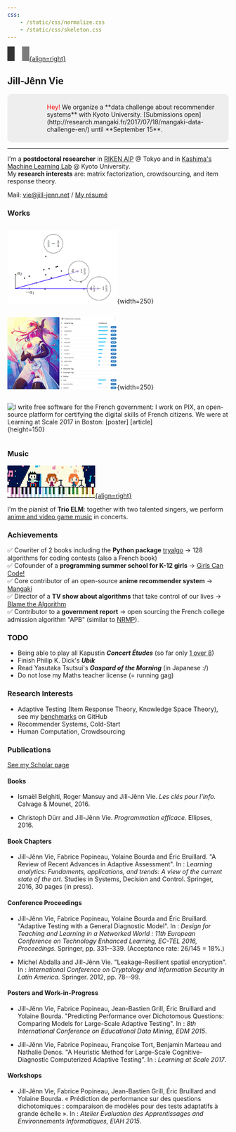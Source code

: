 ```yaml
---
css:
    - /static/css/normalize.css
    - /static/css/skeleton.css
---
```

<style>
figure {
    text-align: center;
    width: 250px;
    margin: 1em 1em;
    flex: auto;
    /* background: #eee;
    border-radius: 5px; */
}
li {
    margin: 0;
}
</style>
<div class="container">

<!-- tufte.css -->
<!-- https://cdn.jsdelivr.net/npm/semantic-ui@2.2.13/dist/semantic.min.css -->
<!-- https://cdnjs.cloudflare.com/ajax/libs/skeleton/2.0.4/skeleton.min.css -->

[![French version](/static/img/french.png){align=right}](http://jill-jenn.net)

## Jill-Jênn Vie

<div style="padding: 1.5em 1.5em 1.5em 90px; background: url('/static/img/kashima-lab.png') #eee 10px 50% no-repeat; border-radius: 10px"><font color="red">Hey!</font> We organize a **data challenge about recommender systems** with Kyoto University.  
[Submissions open](http://research.mangaki.fr/2017/07/18/mangaki-data-challenge-en/) until **September 15**.</div>

---

I'm a **postdoctoral researcher** in [RIKEN AIP](http://www.riken.jp/en/research/labs/aip/) @ Tokyo and in [Kashima's Machine Learning Lab](http://www.ml.ist.i.kyoto-u.ac.jp/en/) @ Kyoto University.  
My **research interests** are: matrix factorization, crowdsourcing, and item response theory.

Mail: vie@jill-jenn.net / [My résumé](http://jill-jenn.net/résumé.pdf)

### Works

<div style="display: flex; flex-flow: row wrap;">

![[Slides](http://jiji.cat/bigdata/IACAT2017_MST_DPP.pdf) and [benchmark code](https://github.com/jilljenn/qna) of my IACAT 2017 presentation in Niigata: **Multistage Testing using Determinantal Point Processes**](/static/img/cat.png){width=250}

![Our publication **Using Posters to Recommend Anime and Mangas in a Cold-Start Scenario** has been accepted to [**MANPU 2017**](http://manpu2017.imlab.jp) in Kyoto, Nov. 10 <small>(collaborative filtering, LASSO, tag prediction, convolutional neural networks)</small>](/static/img/balse.png){width=250}

![I write [free software](https://github.com/sgmap/pix) for the **French government**: I work on [PIX](https://pix.beta.gouv.fr), an open-source platform for certifying the digital skills of French citizens.<br />We were at **Learning at Scale 2017** in Boston: [[poster]](https://github.com/jilljenn/las2017-wip/blob/master/poster-las2017.pdf) [[article]](http://jill-jenn.net/_static/works/a-heuristic-method-for-large-scale-cognitive-diagnostic-computerized-adaptive-testing.pdf)](/static/img/adaptive.png){height=150}

</div>

### Music

[![Trio ELM](/static/img/trioelm.png){align=right}](https://youtube.com/c/trioelm)

I'm the pianist of **Trio ELM**: together with two talented singers, we perform [anime and video game music](https://youtube.com/c/trioelm) in concerts.


### Achievements

✅ Cowriter of 2 books including the **Python package** [tryalgo](https://github.com/jilljenn/tryalgo/) → 128 algorithms for coding contests (also a French book)  
✅ Cofounder of a **programming summer school for K-12 girls** → [Girls Can Code!](https://gcc.prologin.org)  
✅ Core contributor of an open-source **anime recommender system** → [Mangaki](https://github.com/mangaki/mangaki/)  
✅ Director of a **TV show about algorithms** that take control of our lives → [Blame the Algorithm](http://fautealgo.fr)  
✅ Contributor to a **government report** → open sourcing the French college admission algorithm "APB" (similar to [NRMP](https://en.wikipedia.org/wiki/National_Resident_Matching_Program)).

### TODO

- Being able to play all Kapustin ***Concert Études*** (so far only [1 over 8](https://www.youtube.com/watch?v=VykHhf7D6vc))
- Finish Philip K. Dick's ***Ubik***
- Read Yasutaka Tsutsui's ***Gaspard of the Morning*** (in Japanese :/)
- Do not lose my Maths teacher license (= running gag)

### Research Interests

- Adaptive Testing (Item Response Theory, Knowledge Space Theory), see my [benchmarks](https://github.com/jilljenn/qna) on GitHub
- Recommender Systems, Cold-Start
- Human Computation, Crowdsourcing

### Publications

[See my Scholar page](https://scholar.google.com/citations?hl=en&user=7oCGHIMAAAAJ)

#### Books

- Ismaël Belghiti, Roger Mansuy and Jill-Jênn Vie. *Les clés pour l'info.* Calvage & Mounet, 2016.

- Christoph Dürr and Jill-Jênn Vie. *Programmation efficace.* Ellipses, 2016.

#### Book Chapters

- Jill-Jênn Vie, Fabrice Popineau, Yolaine Bourda and Éric Bruillard. "A Review of Recent Advances in Adaptive Assessment". In : *Learning analytics: Fundaments, applications, and trends: A view of the current state of the art*. Studies in Systems, Decision and Control. Springer, 2016, 30 pages (in press).

<!-- ### Journal Articles

- Jill-Jênn Vie, Fabrice Popineau, Yolaine Bourda and Éric Bruillard. "Automated Test Assembly for Handling Learner Cold-Start in Large-Scale Assessments". In : *IJAIED: Learning at Scale: What Works & Lessons Learned*. 2016, 15 pages (submitted). -->

#### Conference Proceedings

- Jill-Jênn Vie, Fabrice Popineau, Yolaine Bourda and Éric Bruillard. "Adaptive Testing with a General Diagnostic Model". In : *Design for Teaching and Learning in a Networked World : 11th European Conference on Technology Enhanced Learning, EC-TEL 2016, Proceedings.* Springer, pp. 331--339. (Acceptance rate: 26/145 = 18%.)

- Michel Abdalla and Jill-Jênn Vie. "Leakage-Resilient spatial encryption". In : *International Conference on Cryptology and Information Security in Latin America.* Springer. 2012, pp. 78--99.

#### Posters and Work-in-Progress

- Jill-Jênn Vie, Fabrice Popineau, Jean-Bastien Grill, Éric Bruillard and Yolaine Bourda. "Predicting Performance over Dichotomous Questions: Comparing Models for Large-Scale Adaptive Testing". In : *8th International Conference on Educational Data Mining, EDM 2015*.

- Jill-Jênn Vie, Fabrice Popineau, Françoise Tort, Benjamin Marteau and Nathalie Denos. "A Heuristic Method for Large-Scale Cognitive-Diagnostic Computerized Adaptive Testing". In : *Learning at Scale 2017*.

#### Workshops

- Jill-Jênn Vie, Fabrice Popineau, Jean-Bastien Grill, Éric Bruillard and Yolaine Bourda. « Prédiction de performance sur des questions dichotomiques : comparaison de modèles pour des tests adaptatifs à grande échelle ». In : *Atelier Évaluation des Apprentissages and Environnements Informatiques, EIAH 2015*.
</div>